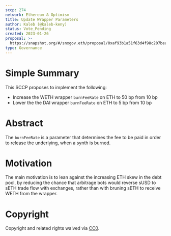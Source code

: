 ```yaml
---
sccp: 274
network: Ethereum & Optimism
title: Update Wrapper Parameters
author: Kaleb (@kaleb-keny)
status: Vote_Pending
created: 2023-01-26
proposal: >-
  https://snapshot.org/#/snxgov.eth/proposal/0xaf93b1a51f63d4f98c207beaf34e6a894ff67f90980c82ad47bfa21fb0c65ce2
type: Governance
---
```


# Simple Summary

This SCCP proposes to implement the following:
  - Increase the WETH wrapper `burnFeeRate` on ETH to 50 bp from 10 bp
  - Lower the the DAI wrapper `burnFeeRate` on ETH to 5 bp from 10 bp

# Abstract

The `burnFeeRate` is a parameter that determines the fee to be paid in order to release the underlying, when a synth is burned.

# Motivation

The main motivation is to lean against the increasing ETH skew in the debt pool, by reducing the chance that arbitrage bots would reverse sUSD to sETH trade flow with exchanges, rather than with bruning sETH to receive WETH from the wrapper.

# Copyright

Copyright and related rights waived via [CC0](https://creativecommons.org/publicdomain/zero/1.0/).
